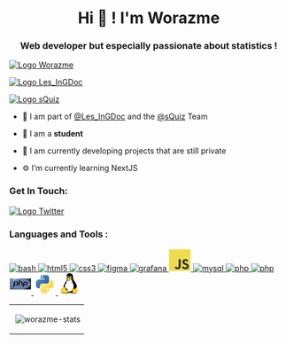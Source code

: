 <h1 align="center">Hi 👋 ! I'm Worazme</h1>
<h3 align="center">Web developer but especially passionate about statistics !</h3>

<div>
  <p align="left"> <a href="https://twitter.com/Worazme" target="blank"><img src="https://img.shields.io/twitter/follow/Worazme?logo=twitter&style=for-the-badge" alt="Logo Worazme" /></a></p>
  <p align="left"> <a href="https://twitter.com/Les_InGDoc" target="blank"><img src="https://img.shields.io/twitter/follow/Les_InGDoc?logo=twitter&style=for-the-badge" alt="Logo Les_InGDoc" /></a></p>
  <p align="left"> <a href="https://twitter.com/squizgg" target="blank"><img src="https://img.shields.io/twitter/follow/squizgg?logo=twitter&style=for-the-badge" alt="Logo sQuiz" /></a></p>
</div>

- 🤝 I am part of [@Les_InGDoc](https://twitter.com/Les_InGdoc) and the [@sQuiz](https://twitter.com/squizgg) Team

- 🌱 I am a **student**

- 🔨 I am currently developing projects that are still private

- ⚙️ I’m currently learning NextJS

<h3 align="left">Get In Touch:</h3>
<p align="left">
  <!-- <a href="https://www.hugo-w.fr/#contact" target="blank"><img align="center" src="https://emojipedia-us.s3.dualstack.us-west-1.amazonaws.com/thumbs/120/samsung/320/link_1f517.png" alt="Link Iconb" height="35" width="35" /></a> -->
    <a href="https://twitter.com/worazme" target="blank"><img align="center" src="https://raw.githubusercontent.com/rahuldkjain/github-profile-readme-generator/master/src/images/icons/Social/twitter.svg" alt="Logo Twitter" height="30" width="40" /></a>
</p>

<h3 align="left">Languages and Tools :</h3>
<p align="left">  
    <a href="https://www.gnu.org/software/bash/" target="_blank" rel="noreferrer"> <img src="https://www.vectorlogo.zone/logos/gnu_bash/gnu_bash-icon.svg" alt="bash" width="40" height="40"/> </a>
    <a href="https://developer.mozilla.org/en-US/docs/Web/HTML" target="_blank" rel="noreferrer"> <img src="https://cdn.jsdelivr.net/gh/devicons/devicon/icons/html5/html5-original.svg" alt="html5" width="40" height="40"/> </a> 
    <a href="https://developer.mozilla.org/en-US/docs/Web/CSS" target="_blank" rel="noreferrer"> <img src="https://cdn.jsdelivr.net/gh/devicons/devicon/icons/css3/css3-original.svg" alt="css3" width="40" height="40"/> </a>
    <a href="https://www.figma.com/" target="_blank" rel="noreferrer"> <img src="https://www.vectorlogo.zone/logos/figma/figma-icon.svg" alt="figma" width="40" height="40"/> </a> 
    <a href="https://grafana.com" target="_blank" rel="noreferrer"> <img src="https://www.vectorlogo.zone/logos/grafana/grafana-icon.svg" alt="grafana" width="40" height="40"/> </a> 
    <a href="https://developer.mozilla.org/en-US/docs/Web/JavaScript" target="_blank" rel="noreferrer"> <img src="https://raw.githubusercontent.com/devicons/devicon/master/icons/javascript/javascript-original.svg" alt="javascript" width="40" height="40"/> </a> 
    <a href="https://www.mysql.com/" target="_blank" rel="noreferrer"> <img src="https://cdn.jsdelivr.net/gh/devicons/devicon/icons/mysql/mysql-original.svg" alt="mysql" width="40" height="40"> </a> 
    <a href="https://reactjs.org/" target="_blank" rel="noreferrer"> <img src="https://cdn.jsdelivr.net/gh/devicons/devicon/icons/react/react-original.svg" alt="php" width="40" height="40"/> </a>
    <a href="https://nextjs.org/" target="_blank" rel="noreferrer"> <img src="https://cdn.jsdelivr.net/gh/devicons/devicon/icons/nextjs/nextjs-line.svg" alt="php" width="40" height="40"/> </a>
    <a href="https://www.php.net" target="_blank" rel="noreferrer"> <img src="https://raw.githubusercontent.com/devicons/devicon/master/icons/php/php-original.svg" alt="php" width="40" height="40"/> </a>
    <a href="https://www.python.org" target="_blank" rel="noreferrer"> <img src="https://raw.githubusercontent.com/devicons/devicon/master/icons/python/python-original.svg" alt="python" width="40" height="40"/> </a>
    <a href="https://www.linux.org/" target="_blank" rel="noreferrer"> <img src="https://raw.githubusercontent.com/devicons/devicon/master/icons/linux/linux-original.svg" alt="linux" width="40" height="40"/> </a> 
</p>

<table>
  <tr>
    <td><p>&nbsp;<img align="center" src="https://github-readme-stats.vercel.app/api?username=worazme&show_icons=true&locale=en" alt="worazme-stats" /></p></td>
<!--     <td><p>&nbsp;<img align="center" src="https://github-readme-stats.vercel.app/api/top-langs/?username=worazme&layout=compact" alt="worazme-langs" /></p></td> -->
  </tr>
</table>
